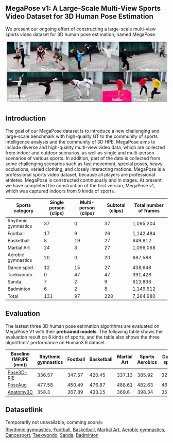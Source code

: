 ## MegaPose v1: A Large-Scale Multi-View Sports Video Dataset for 3D Human Pose Estimation
We present our ongoing effort of constructing a large-scale multi-view sports video dataset for 3D human pose estimation, named MegaPose.

![](images/profile.png)

## Introduction
The goal of our MegaPose dataset is to introduce a new challenging and large-scale benchmark with high-quality GT to the community of sports intelligence analysis and the community of 3D HPE. MegaPose aims to include diverse and high-quality multi-view video data, which are collected from indoor and outdoor scenarios, as well as single and multi-person scenarios of various sports. In addition, part of the data is collected from some challenging scenarios such as fast movement, special poses, heavy occlusions, varied clothing, and closely interacting motions. MegaPose is a professional sports video dataset, because all players are professional athletes. MegaPose is constructed continuously and in stages. At present, we have completed the construction of the first version, MegaPose v1, which was captured indoors from 9 kinds of sports.


|Sports category	|Single person (clips)	|Multi-person	(clips)|Subtotal	(clips)|Total number of frames|
|---|---|---|---|---|
|Rhythmic gymnastics	|37	|0	|37	|1,095,204|
|Football  |17	|9	|26	|1,142,484|
|Basketball	|8	|19	|27	|649,812|
|Martial Art	|24	|3	|27	|1,096,068|
|Aerobic gymnastics	|20	|0	|20	|687,588|
|Dance sport	|12	|15	|27	|438,648|
|Taekwondo	|0	|47	|47	|391,428|
|Sanda	|7	|2	|9	|613,836|
|Badminton	|6	|2	|8	|1,149,912|
|Total	|131	|97	|228	|7,264,980|

## Evaluation

The lastest three 3D human pose estimation algorithms are evaluated on MegaPose V1 with their **pretrained models**. The following table shows the evaluation result on 8 kinds of sports, and the table also shows the three algorithms' performance on Human3.6 dataset.

|Baseline (MPJPE (mm))|Rhythmic gymnastics|Football|Basketball|Martial Art|Sports Aerobics|Dance sport|Sanda|Badminton|Average|Human3.6|
|---|---|---|---|---|---|---|---|---|---|---|
|[Pose3D-RIE](https://github.com/paTRICK-swk/Pose3D-RIE)|336.57|347.57|420.45|337.13|385.92|320.32|343.69|328.97|352.58|30.1|
|[PoseAug](https://github.com/jfzhang95/PoseAug)|477.58|450.49|476.87|488.61|482.63|465.42|465.73|462.97|471.29|50.2|
|[Anatomy3D](https://github.com/sunnychencool/Anatomy3D)|358.3|367.89|433.15|369.6|398.34|350.36|359.04|361.03|374.71|44.1|


## Datasetlink
Temporarily not unavailable, comming soon:+1: <br/>
[Rhythmic gymnastics](datasets/RhythmicGymnastics), [Football](datasets/Football), [Basketball](datasets/Basketball), [Martial Art](datasets/MartialArt), [Aerobic gymnastics](datasets/AerobicGymnastics), [Dancesport](datasets/Dancesport), [Taekwondo](datasets/Taekwondo), [Sanda](datasets/Sanda), [Badminton](datasets/Badminton)
